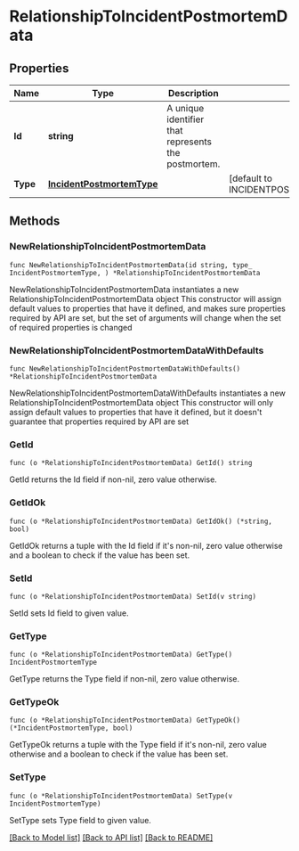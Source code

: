 # RelationshipToIncidentPostmortemData

## Properties

Name | Type | Description | Notes
------------ | ------------- | ------------- | -------------
**Id** | **string** | A unique identifier that represents the postmortem. | 
**Type** | [**IncidentPostmortemType**](IncidentPostmortemType.md) |  | [default to INCIDENTPOSTMORTEMTYPE_INCIDENT_POSTMORTEMS]

## Methods

### NewRelationshipToIncidentPostmortemData

`func NewRelationshipToIncidentPostmortemData(id string, type_ IncidentPostmortemType, ) *RelationshipToIncidentPostmortemData`

NewRelationshipToIncidentPostmortemData instantiates a new RelationshipToIncidentPostmortemData object
This constructor will assign default values to properties that have it defined,
and makes sure properties required by API are set, but the set of arguments
will change when the set of required properties is changed

### NewRelationshipToIncidentPostmortemDataWithDefaults

`func NewRelationshipToIncidentPostmortemDataWithDefaults() *RelationshipToIncidentPostmortemData`

NewRelationshipToIncidentPostmortemDataWithDefaults instantiates a new RelationshipToIncidentPostmortemData object
This constructor will only assign default values to properties that have it defined,
but it doesn't guarantee that properties required by API are set

### GetId

`func (o *RelationshipToIncidentPostmortemData) GetId() string`

GetId returns the Id field if non-nil, zero value otherwise.

### GetIdOk

`func (o *RelationshipToIncidentPostmortemData) GetIdOk() (*string, bool)`

GetIdOk returns a tuple with the Id field if it's non-nil, zero value otherwise
and a boolean to check if the value has been set.

### SetId

`func (o *RelationshipToIncidentPostmortemData) SetId(v string)`

SetId sets Id field to given value.


### GetType

`func (o *RelationshipToIncidentPostmortemData) GetType() IncidentPostmortemType`

GetType returns the Type field if non-nil, zero value otherwise.

### GetTypeOk

`func (o *RelationshipToIncidentPostmortemData) GetTypeOk() (*IncidentPostmortemType, bool)`

GetTypeOk returns a tuple with the Type field if it's non-nil, zero value otherwise
and a boolean to check if the value has been set.

### SetType

`func (o *RelationshipToIncidentPostmortemData) SetType(v IncidentPostmortemType)`

SetType sets Type field to given value.



[[Back to Model list]](../README.md#documentation-for-models) [[Back to API list]](../README.md#documentation-for-api-endpoints) [[Back to README]](../README.md)


